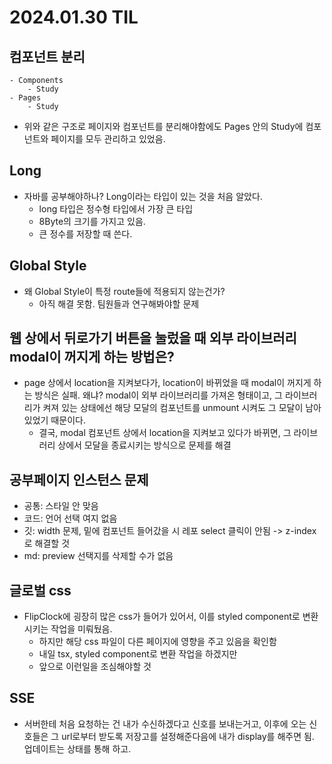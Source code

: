 # 2024.01.30 TIL

## 컴포넌트 분리
```
- Components
    - Study
- Pages
    - Study
```
- 위와 같은 구조로 페이지와 컴포넌트를 분리해야함에도 Pages 안의 Study에 컴포넌트와 페이지를 모두 관리하고 있었음.

## Long
- 자바를 공부해야하나? Long이라는 타입이 있는 것을 처음 알았다.
    - long 타입은 정수형 타입에서 가장 큰 타입
    - 8Byte의 크기를 가지고 있음.
    - 큰 정수를 저장할 때 쓴다.

## Global Style
- 왜 Global Style이 특정 route들에 적용되지 않는건가?
    - 아직 해결 못함. 팀원들과 연구해봐야할 문제

## 웹 상에서 뒤로가기 버튼을 눌렀을 때 외부 라이브러리 modal이 꺼지게 하는 방법은?
- page 상에서 location을 지켜보다가, location이 바뀌었을 때 modal이 꺼지게 하는 방식은 실패. 왜냐? modal이 외부 라이브러리를 가져온 형태이고, 그 라이브러리가 켜져 있는 상태에선 해당 모달의 컴포넌트를 unmount 시켜도 그 모달이 남아있었기 때문이다.
    - 결국, modal 컴포넌트 상에서 location을 지켜보고 있다가 바뀌면, 그 라이브러리 상에서 모달을 종료시키는 방식으로 문제를 해결

## 공부페이지 인스턴스 문제
- 공통: 스타일 안 맞음
- 코드: 언어 선택 여지 없음
- 깃: width 문제, 밑에 컴포넌트 들어갔을 시 레포 select 클릭이 안됨 -> z-index로 해결할 것
- md: preview 선택지를 삭제할 수가 없음

## 글로벌 css
- FlipClock에 굉장히 많은 css가 들어가 있어서, 이를 styled component로 변환시키는 작업을 미뤄뒀음.
    - 하지만 해당 css 파일이 다른 페이지에 영향을 주고 있음을 확인함
    - 내일 tsx, styled component로 변환 작업을 하겠지만 
    - 앞으로 이런일을 조심해야할 것

## SSE
- 서버한테 처음 요청하는 건 내가 수신하겠다고 신호를 보내는거고, 이후에 오는 신호들은 그 url로부터 받도록 저장고를 설정해준다음에 내가 display를 해주면 됨. 업데이트는 상태를 통해 하고.